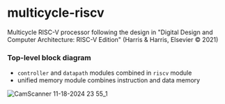 # multicycle-riscv
Multicycle RISC-V processor following the design in "Digital Design and Computer Architecture: RISC-V Edition" (Harris &amp; Harris, Elsevier © 2021)

### Top-level block diagram
- `controller` and `datapath` modules combined in `riscv` module
- unified memory module combines instruction and data memory

![CamScanner 11-18-2024 23 55_1](https://github.com/user-attachments/assets/af3860e6-3ad3-4bc1-b596-9065b0a00dda)
